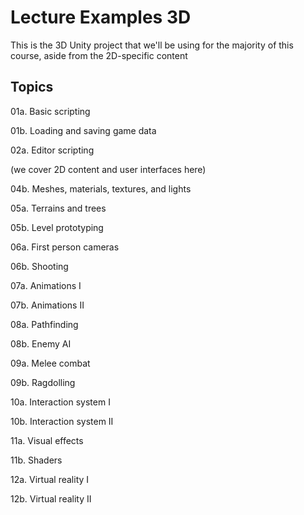 # Lecture Examples 3D

This is the 3D Unity project that we'll be using for the majority of this course, aside from the 2D-specific content

## Topics

01a. Basic scripting

01b. Loading and saving game data

02a. Editor scripting

(we cover 2D content and user interfaces here)

04b. Meshes, materials, textures, and lights

05a. Terrains and trees

05b. Level prototyping

06a. First person cameras

06b. Shooting

07a. Animations I

07b. Animations II

08a. Pathfinding

08b. Enemy AI

09a. Melee combat

09b. Ragdolling

10a. Interaction system I

10b. Interaction system II

11a. Visual effects

11b. Shaders

12a. Virtual reality I

12b. Virtual reality II
